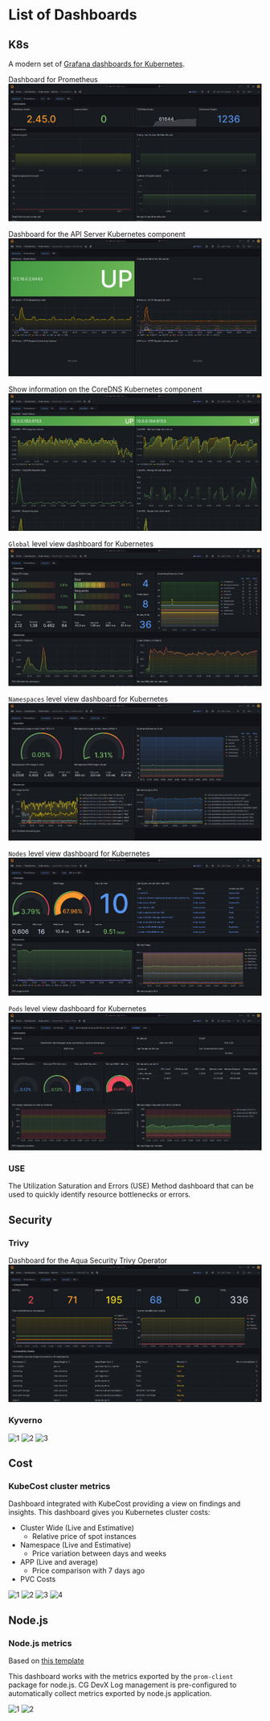 # List of Dashboards

[//]: # (TODO: Replace external generic links with own)

## K8s

A modern set of [Grafana dashboards for Kubernetes](https://github.com/dotdc/grafana-dashboards-kubernetes).

Dashboard for Prometheus
![Dashboard for Prometheus](https://raw.githubusercontent.com/dotdc/media/main/grafana-dashboards-kubernetes/k8s-addons-prometheus.png)

Dashboard for the API Server Kubernetes component
![](https://raw.githubusercontent.com/dotdc/media/main/grafana-dashboards-kubernetes/k8s-system-api-server.png)

Show information on the CoreDNS Kubernetes component
![](https://raw.githubusercontent.com/dotdc/media/main/grafana-dashboards-kubernetes/k8s-system-coredns.png)

`Global` level view dashboard for Kubernetes
![](https://raw.githubusercontent.com/dotdc/media/main/grafana-dashboards-kubernetes/k8s-views-global.png)

`Namespaces` level view dashboard for Kubernetes
![](https://raw.githubusercontent.com/dotdc/media/main/grafana-dashboards-kubernetes/k8s-views-namespaces.png)

`Nodes` level view dashboard for Kubernetes
![](https://raw.githubusercontent.com/dotdc/media/main/grafana-dashboards-kubernetes/k8s-views-nodes.png)

`Pods` level view dashboard for Kubernetes
![](https://raw.githubusercontent.com/dotdc/media/main/grafana-dashboards-kubernetes/k8s-views-pods.png)

### USE

The Utilization Saturation and Errors (USE) Method dashboard that can be used to quickly identify resource bottlenecks
or errors.

<!-- MISSING IMAGE -->

## Security

<!-- MISSING DESCRIPTION -->
<!-- MISSING IMAGE -->

### Trivy

Dashboard for the Aqua Security Trivy Operator
![](https://raw.githubusercontent.com/dotdc/media/main/grafana-dashboards-kubernetes/k8s-addons-trivy-operator.png)

### Kyverno

<!-- MISSING DESCRIPTION -->
![1](https://grafana.com/api/dashboards/15987/images/11905/image)
![2](https://grafana.com/api/dashboards/15987/images/11906/image)
![3](https://grafana.com/api/dashboards/15987/images/11907/image)

## Cost

<!-- MISSING DESCRIPTION -->
<!-- MISSING IMAGE -->

### KubeCost cluster metrics

Dashboard integrated with KubeCost providing a view on findings and insights.
This dashboard gives you Kubernetes cluster costs:

- Cluster Wide (Live and Estimative)
    - Relative price of spot instances
- Namespace (Live and Estimative)
    - Price variation between days and weeks
- APP (Live and average)
    - Price comparison with 7 days ago
- PVC Costs

![1](https://grafana.com/api/dashboards/11270/images/8942/image)
![2](https://grafana.com/api/dashboards/11270/images/8943/image)
![3](https://grafana.com/api/dashboards/11270/images/8944/image)
![4](https://grafana.com/api/dashboards/11270/images/8945/image)

## Node.js

### Node.js metrics

Based on [this template](https://grafana.com/grafana/dashboards/11956-nodejs-metrics/)

This dashboard works with the metrics exported by the `prom-client` package for node.js.
CG DevX Log management is pre-configured to automatically collect metrics exported by node.js application.

![1](https://grafana.com/api/dashboards/11956/images/7764/image)
![2](https://grafana.com/api/dashboards/11956/images/7765/image)

